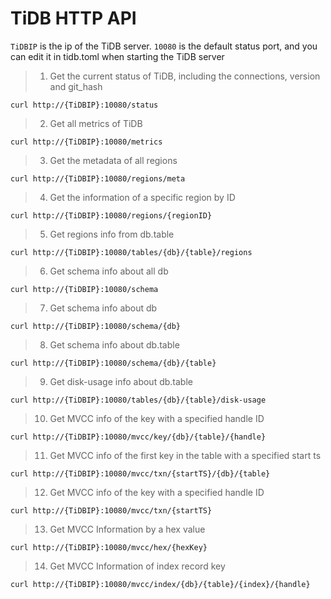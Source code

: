 #  TiDB HTTP API

`TiDBIP` is the ip of the TiDB server. `10080` is the default status port, and you can edit it in tidb.toml when starting the TiDB server 

> 1. Get the current status of TiDB, including the connections, version and git_hash

```
curl http://{TiDBIP}:10080/status
```

> 2. Get all metrics of TiDB

```
curl http://{TiDBIP}:10080/metrics
```

> 3. Get the metadata of all regions

```
curl http://{TiDBIP}:10080/regions/meta
```

> 4. Get the information of a specific region by ID

```
curl http://{TiDBIP}:10080/regions/{regionID}
```

> 5. Get regions info from db.table

```
curl http://{TiDBIP}:10080/tables/{db}/{table}/regions
```

> 6. Get schema info about all db

```
curl http://{TiDBIP}:10080/schema
```

> 7. Get schema info about db

```
curl http://{TiDBIP}:10080/schema/{db}
```

> 8. Get schema info about db.table

```
curl http://{TiDBIP}:10080/schema/{db}/{table}
```

> 9. Get disk-usage info about db.table

```
curl http://{TiDBIP}:10080/tables/{db}/{table}/disk-usage
```

> 10. Get MVCC info of the key with a specified handle ID

```
curl http://{TiDBIP}:10080/mvcc/key/{db}/{table}/{handle}
```

> 11. Get MVCC info of the first key in the table with a specified start ts

```
curl http://{TiDBIP}:10080/mvcc/txn/{startTS}/{db}/{table}
```

> 12. Get MVCC info of the key with a specified handle ID

```
curl http://{TiDBIP}:10080/mvcc/txn/{startTS}
```

> 13. Get MVCC Information by a hex value

```
curl http://{TiDBIP}:10080/mvcc/hex/{hexKey}
```

> 14. Get MVCC Information of index record key

```
curl http://{TiDBIP}:10080/mvcc/index/{db}/{table}/{index}/{handle}
```
